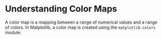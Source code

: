 # Understanding Color Maps

A color map is a mapping between a range of numerical values and a range of colors. In Matplotlib, a color map is created using the `matplotlib.colors` module.

